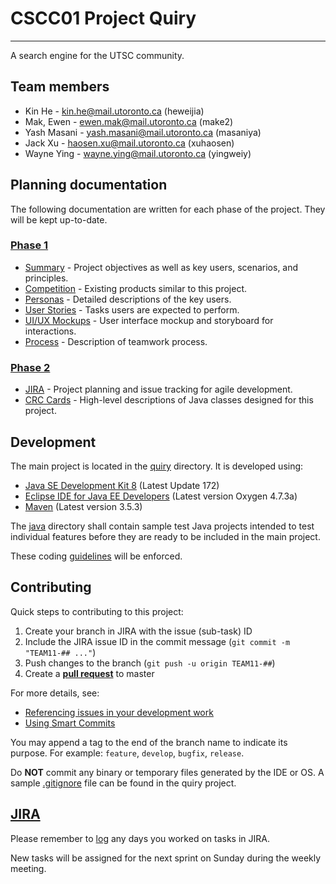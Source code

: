 # CSCC01 Project Quiry
--------------------
A search engine for the UTSC community.

## Team members
* Kin He - <kin.he@mail.utoronto.ca> (heweijia)
* Mak, Ewen - <ewen.mak@mail.utoronto.ca> (make2)
* Yash Masani - <yash.masani@mail.utoronto.ca> (masaniya)
* Jack Xu - <haosen.xu@mail.utoronto.ca> (xuhaosen)
* Wayne Ying - <wayne.ying@mail.utoronto.ca> (yingweiy)

## Planning documentation
The following documentation are written for each phase of the project. They will be kept up-to-date.

### [Phase 1](docs/phase1)
* [Summary](docs/phase1/summary.md) - Project objectives as well as key users, scenarios, and principles.
* [Competition](docs/phase1/competition.md) - Existing products similar to this project.
* [Personas](docs/phase1/personas.pdf) - Detailed descriptions of the key users.
* [User Stories](docs/phase1/user_stories.md) - Tasks users are expected to perform.
* [UI/UX Mockups](docs/phase1/ui_ux.pdf) - User interface mockup and storyboard for interactions.
* [Process](docs/phase1/process.md) - Description of teamwork process.

### [Phase 2](docs/phase2)
* [JIRA](https://cmsweb.utsc.utoronto.ca/jira/projects/TEAM11) - Project planning and issue tracking for agile development.
* [CRC Cards](docs/phase2/crc.pdf) - High-level descriptions of Java classes designed for this project.

## Development
The main project is located in the [quiry](quiry/) directory. It is developed using:

* [Java SE Development Kit 8](http://www.oracle.com/technetwork/java/javase/downloads/index.html) (Latest Update 172)
* [Eclipse IDE for Java EE Developers](https://www.eclipse.org/downloads/packages/eclipse-ide-java-ee-developers/oxygen3a) (Latest version Oxygen 4.7.3a)
* [Maven](https://maven.apache.org/download.cgi) (Latest version 3.5.3)

The [java](java/) directory shall contain sample test Java projects intended to test individual features before they are ready to be included in the main project.

These coding [guidelines](http://cr.openjdk.java.net/~alundblad/styleguide/index-v6.html) will be enforced.

## Contributing
Quick steps to contributing to this project:

1. Create your branch in JIRA with the issue (sub-task) ID
2. Include the JIRA issue ID in the commit message (`git commit -m "TEAM11-## ..."`)
3. Push changes to the branch (`git push -u origin TEAM11-##`)
4. Create a [__pull request__](https://bitbucket.org/mcs2/csc01teamprojectrepo11/pull-requests/) to master

For more details, see:

* [Referencing issues in your development work](https://confluence.atlassian.com/jirasoftwarecloud/referencing-issues-in-your-development-work-777002789.html)
* [Using Smart Commits](https://confluence.atlassian.com/fisheye/using-smart-commits-298976812.html)

You may append a tag to the end of the branch name to indicate its purpose. For example: `feature`, `develop`, `bugfix`, `release`.

Do __NOT__ commit any binary or temporary files generated by the IDE or OS. A sample [.gitignore](quiry/.gitignore) file can be found in the quiry project.

## [JIRA](https://cmsweb.utsc.utoronto.ca/jira/projects/TEAM11)
Please remember to [log](https://confluence.atlassian.com/jiracoreserver073/logging-work-on-issues-861257349.html) any days you worked on tasks in JIRA.

New tasks will be assigned for the next sprint on Sunday during the weekly meeting.
